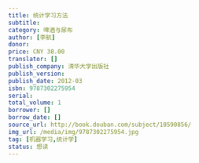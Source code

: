 ```yaml
---
title: 统计学习方法
subtitle: 
category: 啤酒与尿布
author: [李航]
donor: 
price: CNY 38.00
translator: []
publish_company: 清华大学出版社
publish_version: 
publish_date: 2012-03
isbn: 9787302275954
serial: 
total_volume: 1
borrower: []
borrow_date: []
source_url: http://book.douban.com/subject/10590856/
img_url: /media/img/9787302275954.jpg
tag: [机器学习,统计学]
status: 想读
---
```

